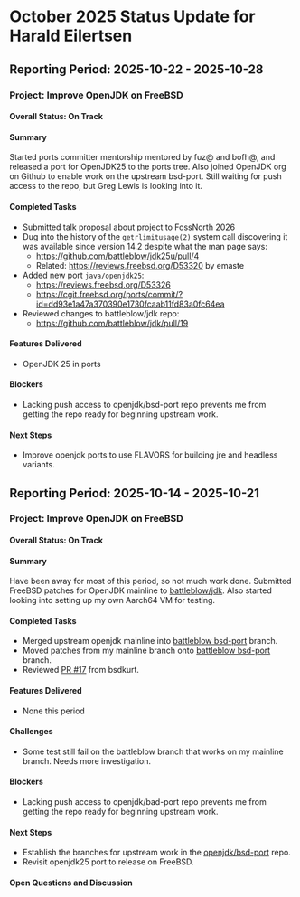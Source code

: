 # October 2025 Status Update for Harald Eilertsen

[//]: <> (### Add weekly updates in reverse chronological order. ###)
## **Reporting Period:** 2025-10-22 - 2025-10-28

### Project: Improve OpenJDK on FreeBSD
#### **Overall Status:** On Track
#### **Summary**

Started ports committer mentorship mentored by fuz@ and bofh@, and released a port for OpenJDK25 to the ports tree.
Also joined OpenJDK org on Github to enable work on the upstream bsd-port. Still waiting for push access to the repo, but Greg Lewis is looking into it.

#### **Completed Tasks**

- Submitted talk proposal about project to FossNorth 2026
- Dug into the history of the `getrlimitusage(2)` system call discovering it was available since version 14.2 despite what the man page says:
  - https://github.com/battleblow/jdk25u/pull/4
  - Related: https://reviews.freebsd.org/D53320 by emaste
- Added new port `java/openjdk25`:
  - https://reviews.freebsd.org/D53326
  - https://cgit.freebsd.org/ports/commit/?id=dd93e1a47a370390e1730fcaab11fd83a0fc64ea
- Reviewed changes to battleblow/jdk repo:
  - https://github.com/battleblow/jdk/pull/19

#### **Features Delivered**

- OpenJDK 25 in ports

#### **Blockers**

- Lacking push access to openjdk/bsd-port repo prevents me from getting the repo ready for beginning upstream work.

#### **Next Steps**

- Improve openjdk ports to use FLAVORS for building jre and headless variants.


## **Reporting Period:** 2025-10-14 - 2025-10-21

### Project: Improve OpenJDK on FreeBSD
#### **Overall Status:** On Track
#### **Summary**

Have been away for most of this period, so not much work done.
Submitted FreeBSD patches for OpenJDK mainline to [battleblow/jdk](https://github.com/battleblow/jdk/pull/15).
Also started looking into setting up my own Aarch64 VM for testing.

#### **Completed Tasks**

- Merged upstream openjdk mainline into [battleblow bsd-port](https://github.com/battleblow/jdk/pull/15) branch.
- Moved patches from my mainline branch onto [battleblow bsd-port](https://github.com/battleblow/jdk/pull/15) branch.
- Reviewed [PR #17](https://github.com/battleblow/jdk/pull/17) from bsdkurt.

#### **Features Delivered**

- None this period

#### **Challenges**

- Some test still fail on the battleblow branch that works on my mainline branch. Needs more investigation.

#### **Blockers**

- Lacking push access to openjdk/bad-port repo prevents me from getting the repo ready for beginning upstream work.

#### **Next Steps**

- Establish the branches for upstream work in the [openjdk/bsd-port](https://github.com/openjdk/bsd-port) repo.
- Revisit openjdk25 port to release on FreeBSD.

#### **Open Questions and Discussion**

[//]: <> (##########################################################)
